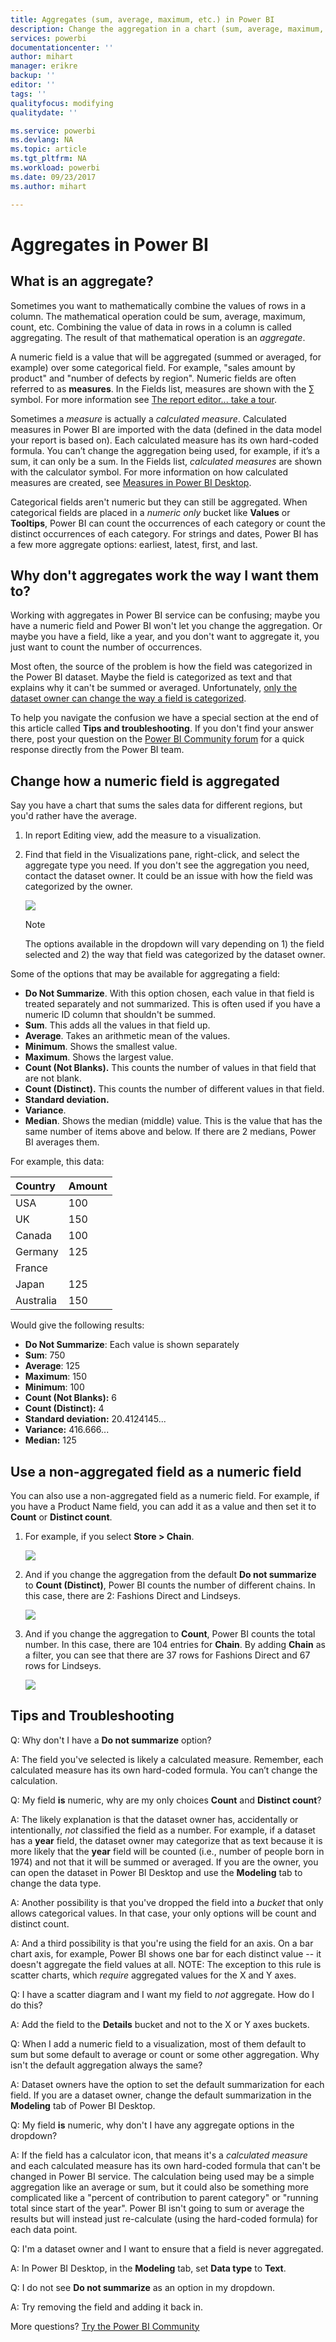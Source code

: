 ```yaml
---
title: Aggregates (sum, average, maximum, etc.) in Power BI
description: Change the aggregation in a chart (sum, average, maximum, etc.) in Power BI
services: powerbi
documentationcenter: ''
author: mihart
manager: erikre
backup: ''
editor: ''
tags: ''
qualityfocus: modifying
qualitydate: ''

ms.service: powerbi
ms.devlang: NA
ms.topic: article
ms.tgt_pltfrm: NA
ms.workload: powerbi
ms.date: 09/23/2017
ms.author: mihart

---
```

# Aggregates in Power BI
## What is an aggregate?
Sometimes you want to mathematically combine the values of rows in a column. The mathematical operation could be sum, average, maximum, count, etc. Combining the value of data in rows in a column is called aggregating. The result of that mathematical operation is an *aggregate*. 

A numeric field is a value that will be aggregated (summed or averaged, for example) over some categorical field.  For example, "sales amount by product" and "number of defects by region". Numeric fields are often referred to as **measures**. In the Fields list, measures are shown with the ∑ symbol. For more information see [The report editor... take a tour](powerbi-service-the-report-editor-take-a-tour.md).

Sometimes a *measure* is actually a *calculated measure*. Calculated measures in Power BI are imported with the data (defined in the data model your report is based on). Each calculated measure has its own hard-coded formula. You can’t change the aggregation being used, for example, if it’s a sum, it can only be a sum. In the Fields list, *calculated measures* are shown with the calculator symbol. For more information on how calculated measures are created, see [Measures in Power BI Desktop](powerbi-desktop-measures.md).

Categorical fields aren't numeric but they can still be aggregated.  When categorical fields are placed in a *numeric only* bucket like **Values** or **Tooltips**, Power BI can count the occurrences of each category or count the distinct occurrences of each category.  For strings and dates, Power BI has a few more aggregate options: earliest, latest, first, and last.  

## Why don't aggregates work the way I want them to?
Working with aggregates in Power BI service can be confusing; maybe you have a numeric field and Power BI won't let you change the aggregation. Or maybe you have a field, like a year, and you don't want to aggregate it, you just want to count the number of occurrences.

Most often, the source of the problem is how the field was categorized in the Power BI dataset. Maybe the field is categorized as text and that explains why it can't be summed or averaged. Unfortunately, [only the dataset owner can change the way a field is categorized](powerbi-desktop-measures.md).  

To help you navigate the confusion we have a special section at the end of this article called **Tips and troubleshooting**.  If you don't find your answer there, post your question on the [Power BI Community forum](http://community.powerbi.com) for a quick response directly from the Power BI team.

## Change how a numeric field is aggregated
Say you have a chart that sums the sales data for different regions, but you'd rather have the average. 

1. In report Editing view, add the measure to a visualization.
2. Find that field in the Visualizations pane, right-click, and select the aggregate type you need. If you don't see the aggregation you need, contact the dataset owner. It could be an issue with how the field was categorized by the owner.  
   
   ![](media/powerbi-service-change-the-aggregation-in-a-chart/aggregate_new.png)
   
   > [!NOTE]
   > The options available in the dropdown will vary depending on 1) the field selected and 2) the way that field was categorized by the dataset owner.
   > 
   > 

Some of the options that may be available for aggregating a field:

* **Do Not Summarize**. With this option chosen, each value in that field is treated separately and not summarized. This is often used if you have a numeric ID column that shouldn't be summed.
* **Sum**. This adds all the values in that field up.
* **Average**. Takes an arithmetic mean of the values.
* **Minimum**. Shows the smallest value.
* **Maximum**. Shows the largest value.
* **Count (Not Blanks).** This counts the number of values in that field that are not blank.
* **Count (Distinct).** This counts the number of different values in that field.
* **Standard deviation.**
* **Variance**.
* **Median**.  Shows the median (middle) value. This is the value that has the same number of items above and below.  If there are 2 medians, Power BI averages them.

For example, this data:

| Country | Amount |
|:--- |:--- |
| USA |100 |
| UK |150 |
| Canada |100 |
| Germany |125 |
| France | |
| Japan |125 |
| Australia |150 |

Would give the following results:

* **Do Not Summarize**: Each value is shown separately
* **Sum**: 750
* **Average**: 125
* **Maximum**:  150
* **Minimum**: 100
* **Count (Not Blanks):** 6
* **Count (Distinct):** 4
* **Standard deviation:** 20.4124145...
* **Variance:** 416.666...
* **Median:** 125

## Use a non-aggregated field as a numeric field
You can also use a non-aggregated field as a numeric field. For example, if you have a Product Name field, you can add it as a value and then set it to **Count** or **Distinct count**. 

1. For example, if you select **Store > Chain**.
   
   ![](media/powerbi-service-aggregates/count-of-chain-do_not_summarize.png)
2. And if you change the aggregation from the default **Do not summarize** to **Count (Distinct)**, Power BI counts the number of different chains. In this case, there are 2: Fashions Direct and Lindseys.
   
   ![](media/powerbi-service-aggregates/aggregates_count.png)
3. And if you change the aggregation to **Count**, Power BI counts the total number. In this case, there are 104 entries for **Chain**. By adding **Chain** as a filter, you can see that there are 37 rows for Fashions Direct and 67 rows for Lindseys.  
   
   ![](media/powerbi-service-aggregates/count_of_chain_104.png)

## Tips and Troubleshooting
Q:  Why don't I have a **Do not summarize** option?

A:  The field you've selected is likely a calculated measure. Remember, each calculated measure has its own hard-coded formula. You can’t change the calculation.

Q:  My field **is** numeric, why are my only choices **Count** and **Distinct count**?

A:  The likely explanation is that the dataset owner has, accidentally or intentionally, *not* classified the field as a number. For example, if a dataset has a **year** field, the dataset owner may categorize that as text because it is more likely that the **year** field will be counted (i.e., number of people born in 1974) and not that it will be summed or averaged. If you are the owner, you can open the dataset in Power BI Desktop and use the **Modeling** tab to change the data type.  

A:  Another possibility is that you've dropped the field into a *bucket* that only allows categorical values.  In that case, your only options will be count and distinct count.

A:  And a third possibility is that you're using the field for an axis. On a bar chart axis, for example, Power BI shows one bar for each distinct value -- it doesn't aggregate the field values at all. NOTE: The exception to this rule is scatter charts, which *require* aggregated values for the X and Y axes.

Q:  I have a scatter diagram and I want my field to *not* aggregate.  How do I do this?

A:  Add the field to the **Details** bucket and not to the X or Y axes buckets.

Q:  When I add a numeric field to a visualization, most of them default to sum but some default to average or count or some other aggregation.  Why isn't the default aggregation always the same?

A:  Dataset owners have the option to set the default summarization for each field. If you are a dataset owner, change the default summarization in the **Modeling** tab of Power BI Desktop.

Q:  My field **is** numeric, why don't I have any aggregate options in the dropdown?

A:  If the field has a calculator icon, that means it's a *calculated measure* and each calculated measure has its own hard-coded formula that can't be changed in Power BI service. The calculation being used may be a simple aggregation like an average or sum, but it could also be something more complicated like a "percent of contribution to parent category" or "running total since start of the year". Power BI isn't going to sum or average the results but will instead just re-calculate (using the hard-coded formula) for each data point.

Q:  I'm a dataset owner and I want to ensure that a field is never aggregated.

A:  In Power BI Desktop, in the **Modeling** tab, set **Data type** to **Text**.

Q:  I do not see **Do not summarize** as an option in my dropdown.

A:  Try removing the field and adding it back in.

More questions? [Try the Power BI Community](http://community.powerbi.com/)

